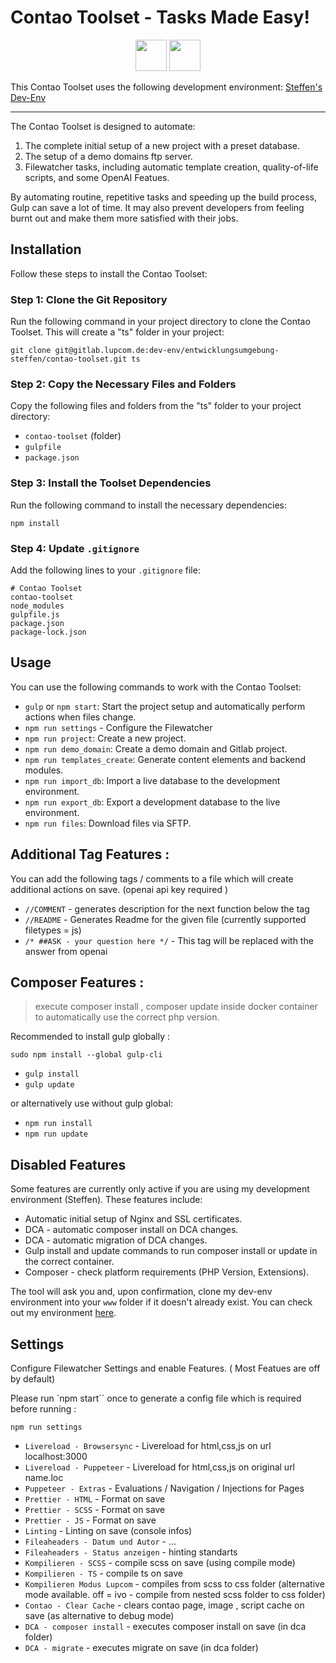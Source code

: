 # Contao Toolset - Tasks Made Easy!


<p align="center">
<img width="50" src="https://img.shields.io/badge/GULP-%23CF4647.svg?style=for-the-badge&logo=gulp&logoColor=white"> <img width="50" src="https://img.shields.io/badge/contao-F37440?style=for-the-badge"> 
</p>

This Contao Toolset uses the following development environment: [Steffen's Dev-Env](https://gitlab.lupcom.de/dev-env/steffen)

---

The Contao Toolset is designed to automate:

1. The complete initial setup of a new project with a preset database.
2. The setup of a demo domains ftp server.
3. Filewatcher tasks, including automatic template creation, quality-of-life scripts, and some OpenAI Featues.

By automating routine, repetitive tasks and speeding up the build process, Gulp can save a lot of time. It may also prevent developers from feeling burnt out and make them more satisfied with their jobs.

## Installation

Follow these steps to install the Contao Toolset:

### Step 1: Clone the Git Repository

Run the following command in your project directory to clone the Contao Toolset. This will create a "ts" folder in your project:

```
git clone git@gitlab.lupcom.de:dev-env/entwicklungsumgebung-steffen/contao-toolset.git ts
```

### Step 2: Copy the Necessary Files and Folders

Copy the following files and folders from the "ts" folder to your project directory:

- `contao-toolset` (folder)
- `gulpfile`
- `package.json`

### Step 3: Install the Toolset Dependencies

Run the following command to install the necessary dependencies:

```
npm install
```

### Step 4: Update `.gitignore`

Add the following lines to your `.gitignore` file:

```
# Contao Toolset
contao-toolset
node_modules
gulpfile.js
package.json
package-lock.json
```

## Usage

You can use the following commands to work with the Contao Toolset:

- `gulp` or `npm start`: Start the project setup and automatically perform actions when files change.
- `npm run settings` - Configure the Filewatcher
- `npm run project`: Create a new project.
- `npm run demo_domain`: Create a demo domain and Gitlab project.
- `npm run templates_create`: Generate content elements and backend modules.
- `npm run import_db`: Import a live database to the development environment.
- `npm run export_db`: Export a development database to the live environment.
- `npm run files`: Download files via SFTP.

## Additional Tag Features :

You can add the following tags / comments to a file 
which will create additional actions on save. (openai api key required )

- `//COMMENT` - generates description for the next function below the tag 
- `//README` - Generates Readme for the given file (currently supported filetypes = js)
- `/* ##ASK - your question here */` - This tag will be replaced with the answer from openai


## Composer Features :

> execute  composer install , composer update inside docker container to automatically use the correct php version.

Recommended to install gulp globally :
```
sudo npm install --global gulp-cli
```

- `gulp install`
- `gulp update`

or alternatively use without gulp global:

- `npm run install`
- `npm run update`

## Disabled Features

Some features are currently only active if you are using my development environment (Steffen). These features include:

- Automatic initial setup of Nginx and SSL certificates.
- DCA - automatic composer install on DCA changes.
- DCA - automatic migration of DCA changes.
- Gulp install and update commands to run composer install or update in the correct container.
- Composer - check platform requirements (PHP Version, Extensions).

The tool will ask you and, upon confirmation, clone my dev-env environment into your `www` folder if it doesn't already exist. You can check out my environment [here](https://gitlab.lupcom.de/dev-env/steffen).

## Settings

Configure Filewatcher Settings and enable Features. ( Most Featues are off by default)

Please run `npm start`` once to generate a config file which is required before running :

```
npm run settings
```

- `Livereload - Browsersync` - Livereload for html,css,js on url localhost:3000
- `Livereload - Puppeteer` - Livereload for html,css,js on original url name.loc
- `Puppeteer - Extras` - Evaluations / Navigation / Injections for Pages
- `Prettier - HTML` - Format on save
- `Prettier - SCSS` - Format on save
- `Prettier - JS` - Format on save
- `Linting` - Linting on save (console infos)
- `Fileaheaders - Datum und Autor` - ...
- `Fileaheaders - Status anzeigen` - hinting  standarts
- `Kompilieren - SCSS` - compile scss on save (using compile mode)
- `Kompilieren - TS` - compile ts on save
- `Kompilieren Modus Lupcom` - compiles from scss to css folder (alternative mode available. off = ivo - compile from nested scss folder to css folder)
- `Contao - Clear Cache` - clears contao page, image , script cache on save (as alternative to debug mode)
- `DCA - composer install` - executes composer install on save (in dca folder) 
- `DCA - migrate` - executes migrate  on save (in dca folder) 
